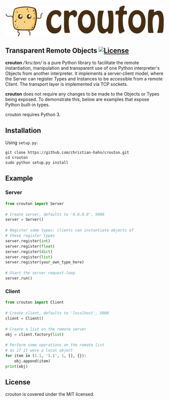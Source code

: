 [![](docs/banner.jpg)](https://github.com/christian-hahn/crouton)

## Transparent Remote Objects [![License](https://img.shields.io/badge/license-MIT-blue.svg)](https://github.com/christian-hahn/crouton/blob/master/LICENSE)

**crouton** */ˈkruːtɒn/* is a pure Python library to facilitate the remote instantiation, manipulation and transparent use of one Python interpreter's Objects from another interpreter.  It implements a server-client model, where the Server can register Types and Instances to be accessible from a remote Client. The transport layer is implemented via TCP sockets.

**crouton** does not require any changes to be made to the Objects or Types being exposed.  To demonstrate this, below are examples that expose Python built-in types.

crouton requires Python 3.

## Installation

Using `setup.py`:
```text
git clone https://github.com/christian-hahn/crouton.git
cd crouton
sudo python setup.py install
```

## Example

### Server

```python
from crouton import Server

# Create server, defaults to '0.0.0.0', 5000
server = Server()

# Register some types: clients can instantiate objects of
# these register types
server.register(int)
server.register(float)
server.register(dict)
server.register(list)
server.register(your_own_type_here)

# Start the server request-loop
server.run()
```

### Client

```python
from crouton import Client

# Create client, defaults to 'localhost', 5000
client = Client()

# Create a list on the remote server
obj = client.factory(list)

# Perform some operations on the remote list
# as if it were a local object
for item in (1.1, '1.1', 1, [], {}):
    obj.append(item)
print(obj)
```

## License
crouton is covered under the MIT licensed.
